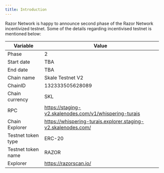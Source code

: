 ```yaml
---
title: Introduction
---
```


Razor Network is happy to announce second phase of the Razor Network incentivized testnet. Some of the details regarding incentivised testnet is mentioned below:

| Variable           | Value                                                         |
| ------------------ | ------------------------------------------------------------- |
| Phase              | 2                                                             |
| Start date         | TBA                                                           |
| End date           | TBA                                                           |
| Chain name         | Skale Testnet V2                                              |
| ChainID            | 132333505628089                                               |
| Chain currency     | SKL                                                           |
| RPC                | https://staging-v2.skalenodes.com/v1/whispering-turais        |
| Chain Explorer     | https://whispering-turais.explorer.staging-v2.skalenodes.com/ |
| Testnet token type | ERC-20                                                        |
| Testnet token name | RAZOR                                                         |
| Explorer           | https://razorscan.io/                                         |

